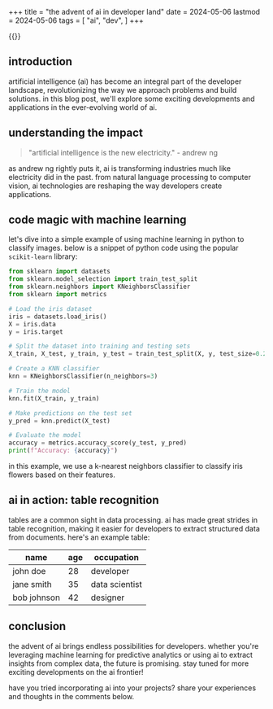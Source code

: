 +++
title = "the advent of ai in developer land"
date = 2024-05-06
lastmod = 2024-05-06
tags = [
    "ai",
    "dev",
]
+++

{{<toc>}}

## introduction

artificial intelligence (ai) has become an integral part of the developer landscape, revolutionizing the way we approach problems and build solutions. in this blog post, we'll explore some exciting developments and applications in the ever-evolving world of ai.

## understanding the impact

> "artificial intelligence is the new electricity." - andrew ng

as andrew ng rightly puts it, ai is transforming industries much like electricity did in the past. from natural language processing to computer vision, ai technologies are reshaping the way developers create applications.

## code magic with machine learning

let's dive into a simple example of using machine learning in python to classify images. below is a snippet of python code using the popular `scikit-learn` library:

```python
from sklearn import datasets
from sklearn.model_selection import train_test_split
from sklearn.neighbors import KNeighborsClassifier
from sklearn import metrics

# Load the iris dataset
iris = datasets.load_iris()
X = iris.data
y = iris.target

# Split the dataset into training and testing sets
X_train, X_test, y_train, y_test = train_test_split(X, y, test_size=0.2, random_state=42)

# Create a KNN classifier
knn = KNeighborsClassifier(n_neighbors=3)

# Train the model
knn.fit(X_train, y_train)

# Make predictions on the test set
y_pred = knn.predict(X_test)

# Evaluate the model
accuracy = metrics.accuracy_score(y_test, y_pred)
print(f"Accuracy: {accuracy}")
```

in this example, we use a k-nearest neighbors classifier to classify iris flowers based on their features.

## ai in action: table recognition

tables are a common sight in data processing. ai has made great strides in table recognition, making it easier for developers to extract structured data from documents. here's an example table:

| name       | age | occupation    |
|------------|-----|---------------|
| john doe   | 28  | developer     |
| jane smith | 35  | data scientist|
| bob johnson| 42  | designer      |

## conclusion

the advent of ai brings endless possibilities for developers. whether you're leveraging machine learning for predictive analytics or using ai to extract insights from complex data, the future is promising. stay tuned for more exciting developments on the ai frontier!

have you tried incorporating ai into your projects? share your experiences and thoughts in the comments below.
